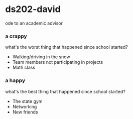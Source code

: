 # ds202-david
ode to an academic advisor 
### a crappy
what's the worst thing that happened since school started?
- Walking/driving in the snow
- Team members not participating in projects
- Math class 

  
### a happy
what's the best thing that happened since school started?
- The state gym
- Networking
- New friends 
